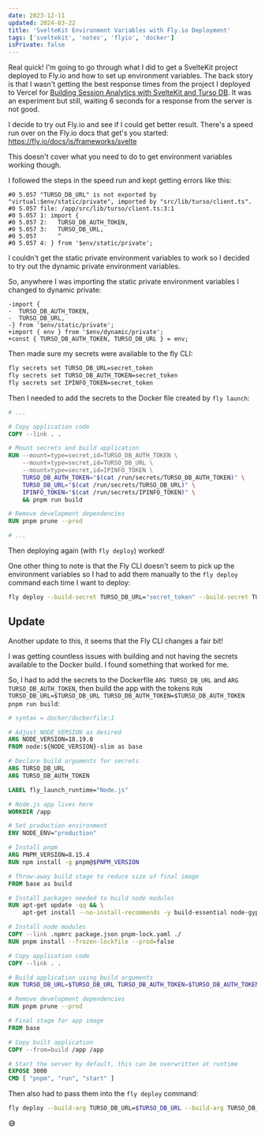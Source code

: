 ```yaml
---
date: 2023-12-11
updated: 2024-03-22
title: 'SvelteKit Environment Variables with Fly.io Deployment'
tags: ['sveltekit', 'notes', 'flyio', 'docker']
isPrivate: false
---
```


Real quick! I'm going to go through what I did to get a SvelteKit
project deployed to Fly.io and how to set up environment variables.
The back story is that I wasn't getting the best response times from
the project I deployed to Vercel for [Building Session Analytics
with SvelteKit and Turso DB]. It was an experiment but still, waiting 6
seconds for a response from the server is not good.

I decide to try out Fly.io and see if I could get better result.
There's a speed run over on the Fly.io docs that get's you started:
https://fly.io/docs/js/frameworks/svelte

This doesn't cover what you need to do to get environment variables
working though.

I followed the steps in the speed run and kept getting errors like
this:

```text
#0 5.057 "TURSO_DB_URL" is not exported by "virtual:$env/static/private", imported by "src/lib/turso/client.ts".
#0 5.057 file: /app/src/lib/turso/client.ts:3:1
#0 5.057 1: import {
#0 5.057 2:   TURSO_DB_AUTH_TOKEN,
#0 5.057 3:   TURSO_DB_URL,
#0 5.057      ^
#0 5.057 4: } from '$env/static/private';
```

I couldn't get the static private environment variables to work so I
decided to try out the dynamic private environment variables.

So, anywhere I was importing the static private environment variables
I changed to dynamic private:

```git
-import {
-  TURSO_DB_AUTH_TOKEN,
-  TURSO_DB_URL,
-} from '$env/static/private';
+import { env } from '$env/dynamic/private';
+const { TURSO_DB_AUTH_TOKEN, TURSO_DB_URL } = env;
```

Then made sure my secrets were available to the fly CLI:

```bash
fly secrets set TURSO_DB_URL=secret_token
fly secrets set TURSO_DB_AUTH_TOKEN=secret_token
fly secrets set IPINFO_TOKEN=secret_token
```

Then I needed to add the secrets to the Docker file created by
`fly launch`:

```dockerfile
# ...

# Copy application code
COPY --link . .

# Mount secrets and build application
RUN --mount=type=secret,id=TURSO_DB_AUTH_TOKEN \
    --mount=type=secret,id=TURSO_DB_URL \
    --mount=type=secret,id=IPINFO_TOKEN \
    TURSO_DB_AUTH_TOKEN="$(cat /run/secrets/TURSO_DB_AUTH_TOKEN)" \
    TURSO_DB_URL="$(cat /run/secrets/TURSO_DB_URL)" \
    IPINFO_TOKEN="$(cat /run/secrets/IPINFO_TOKEN)" \
    && pnpm run build

# Remove development dependencies
RUN pnpm prune --prod

# ...
```

Then deploying again (with `fly deploy`) worked!

One other thing to note is that the Fly CLI doesn't seem to pick up
the environment variables so I had to add them manually to the
`fly deploy` command each time I want to deploy:

```bash
fly deploy --build-secret TURSO_DB_URL="secret_token" --build-secret TURSO_DB_URL="secret_token" --build-secret IPINFO_TOKEN="secret_token"
```

## Update

Another update to this, it seems that the Fly CLI changes a fair bit!

I was getting countless issues with building and not having the
secrets available to the Docker build. I found something that worked
for me.

So, I had to add the secrets to the Dockerfile `ARG TURSO_DB_URL` and
`ARG TURSO_DB_AUTH_TOKEN`, then build the app with the tokens
`RUN TURSO_DB_URL=$TURSO_DB_URL TURSO_DB_AUTH_TOKEN=$TURSO_DB_AUTH_TOKEN pnpm run build`:

```dockerfile
# syntax = docker/dockerfile:1

# Adjust NODE_VERSION as desired
ARG NODE_VERSION=18.19.0
FROM node:${NODE_VERSION}-slim as base

# Declare build arguments for secrets
ARG TURSO_DB_URL
ARG TURSO_DB_AUTH_TOKEN

LABEL fly_launch_runtime="Node.js"

# Node.js app lives here
WORKDIR /app

# Set production environment
ENV NODE_ENV="production"

# Install pnpm
ARG PNPM_VERSION=8.15.4
RUN npm install -g pnpm@$PNPM_VERSION

# Throw-away build stage to reduce size of final image
FROM base as build

# Install packages needed to build node modules
RUN apt-get update -qq && \
    apt-get install --no-install-recommends -y build-essential node-gyp pkg-config python-is-python3

# Install node modules
COPY --link .npmrc package.json pnpm-lock.yaml ./
RUN pnpm install --frozen-lockfile --prod=false

# Copy application code
COPY --link . .

# Build application using build arguments
RUN TURSO_DB_URL=$TURSO_DB_URL TURSO_DB_AUTH_TOKEN=$TURSO_DB_AUTH_TOKEN pnpm run build

# Remove development dependencies
RUN pnpm prune --prod

# Final stage for app image
FROM base

# Copy built application
COPY --from=build /app /app

# Start the server by default, this can be overwritten at runtime
EXPOSE 3000
CMD [ "pnpm", "run", "start" ]
```

Then also had to pass them into the `fly deploy` command:

```bash
fly deploy --build-arg TURSO_DB_URL=$TURSO_DB_URL --build-arg TURSO_DB_AUTH_TOKEN=$TURSO_DB_AUTH_TOKEN
```

😅

<!-- Links -->

[Building Session Analytics with SvelteKit and Turso DB]:
	https://scottspence.com/posts/building-session-analytics-sveltekit-turso-db
